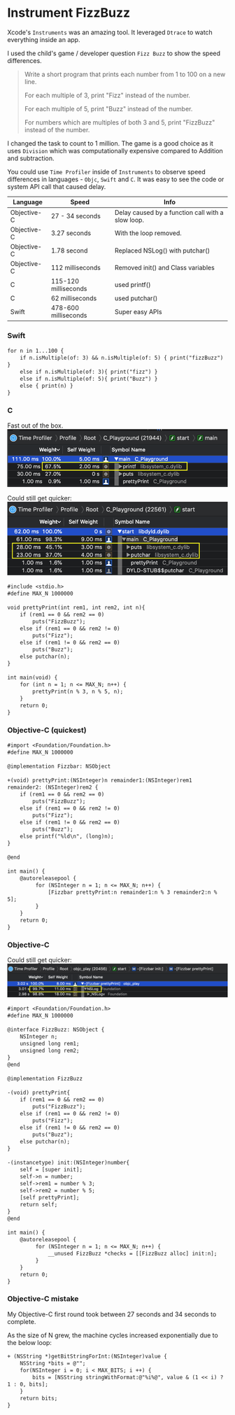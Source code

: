
# Instrument FizzBuzz
Xcode's `Instruments` was an amazing tool. It leveraged `Dtrace` to watch everything inside an app.

I used the child's game / developer question `Fizz Buzz` to show the speed differences.

> Write a short program that prints each number from 1 to 100 on a new line.
>
> For each multiple of 3, print "Fizz" instead of the number.
>
> For each multiple of 5, print "Buzz" instead of the number.
>
> For numbers which are multiples of both 3 and 5, print "FizzBuzz" instead of the number.

I changed the task to count to 1 million.  The game is a good choice as it uses `Division` which was computationally expensive compared to Addition and  subtraction.

You could use `Time Profiler` inside of `Instruments` to observe speed differences in languages - `Objc`, `Swift` and `C`.  It was easy to see the code or system API call that caused delay.

Language | Speed | Info
--|--|--
Objective-C  | 27 - 34 seconds  | Delay caused by a function call with a slow loop.
Objective-C  | 3.27 seconds  | With the loop removed.
Objective-C  | 1.78 second | Replaced NSLog() with putchar()
Objective-C  | 112  milliseconds| Removed init() and Class variables
C |  115-120 milliseconds |  used printf()
C |  62 milliseconds |  used putchar()
Swift  | 478-600  milliseconds |  Super easy APIs

### Swift
```
for n in 1...100 {
    if n.isMultiple(of: 3) && n.isMultiple(of: 5) { print("fizzBuzz")  }
    else if n.isMultiple(of: 3){ print("fizz") }
    else if n.isMultiple(of: 5){ print("Buzz") }
    else { print(n) }
}
```
### C
Fast out of the box.
![c_fast](/Instrument_FizzBuzz/c_fast.png)

Could still get quicker:
![c_faster](Instrument_FizzBuzz/c_faster_putchar.png)

```
#include <stdio.h>
#define MAX_N 1000000

void prettyPrint(int rem1, int rem2, int n){
    if (rem1 == 0 && rem2 == 0)
        puts("FizzBuzz");
    else if (rem1 == 0 && rem2 != 0)
        puts("Fizz");
    else if (rem1 != 0 && rem2 == 0)
        puts("Buzz");
    else putchar(n);
}

int main(void) {
    for (int n = 1; n <= MAX_N; n++) {
        prettyPrint(n % 3, n % 5, n);
    }
    return 0;
}
```
### Objective-C (quickest)
```
#import <Foundation/Foundation.h>
#define MAX_N 1000000

@implementation Fizzbar: NSObject

+(void) prettyPrint:(NSInteger)n remainder1:(NSInteger)rem1 remainder2: (NSInteger)rem2 {
    if (rem1 == 0 && rem2 == 0)
        puts("FizzBuzz");
    else if (rem1 == 0 && rem2 != 0)
        puts("Fizz");
    else if (rem1 != 0 && rem2 == 0)
        puts("Buzz");
    else printf("%ld\n", (long)n);
}

@end

int main() {
    @autoreleasepool {
         for (NSInteger n = 1; n <= MAX_N; n++) {
             [Fizzbar prettyPrint:n remainder1:n % 3 remainder2:n % 5];
         }
    }
    return 0;
}
```
### Objective-C
Could still get quicker:
![nslog_slow](/Instrument_FizzBuzz/objc_nslog_slow.png)
```
#import <Foundation/Foundation.h>
#define MAX_N 1000000

@interface FizzBuzz: NSObject {
    NSInteger n;
    unsigned long rem1;
    unsigned long rem2;
}
@end

@implementation FizzBuzz

-(void) prettyPrint{
    if (rem1 == 0 && rem2 == 0)
        puts("FizzBuzz");
    else if (rem1 == 0 && rem2 != 0)
        puts("Fizz");
    else if (rem1 != 0 && rem2 == 0)
        puts("Buzz");
    else putchar(n);
}

-(instancetype) init:(NSInteger)number{
    self = [super init];
    self->n = number;
    self->rem1 = number % 3;
    self->rem2 = number % 5;
    [self prettyPrint];
    return self;
}
@end

int main() {
    @autoreleasepool {
         for (NSInteger n = 1; n <= MAX_N; n++) {
             __unused FizzBuzz *checks = [[FizzBuzz alloc] init:n];
         }
    }
    return 0;
}
```
### Objective-C mistake
My Objective-C first round took between 27 seconds and 34 seconds to complete.

As the size of N grew, the machine cycles increased exponentially due to the below loop:
```
+ (NSString *)getBitStringForInt:(NSInteger)value {
    NSString *bits = @"";
    for(NSInteger i = 0; i < MAX_BITS; i ++) {
        bits = [NSString stringWithFormat:@"%i%@", value & (1 << i) ? 1 : 0, bits];
    }
    return bits;
}
```
